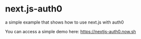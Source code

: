 # next.js-auth0
a simple example that shows how to use next.js with auth0

You can access a simple demo here: https://nextjs-auth0.now.sh
